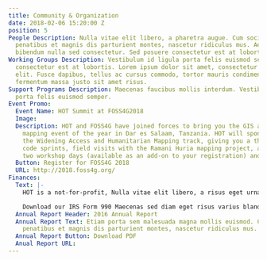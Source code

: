 ```yaml
---
title: Community & Organization
date: 2018-02-06 15:20:00 Z
position: 5
People Description: Nulla vitae elit libero, a pharetra augue. Cum sociis natoque
  penatibus et magnis dis parturient montes, nascetur ridiculus mus. Aenean lacinia
  bibendum nulla sed consectetur. Sed posuere consectetur est at lobortis.
Working Groups Description: Vestibulum id ligula porta felis euismod semper. Sed posuere
  consectetur est at lobortis. Lorem ipsum dolor sit amet, consectetur adipiscing
  elit. Fusce dapibus, tellus ac cursus commodo, tortor mauris condimentum nibh, ut
  fermentum massa justo sit amet risus.
Support Programs Description: Maecenas faucibus mollis interdum. Vestibulum id ligula
  porta felis euismod semper.
Event Promo:
  Event Name: HOT Summit at FOSS4G2018
  Image: 
  Description: HOT and FOSS4G have joined forces to bring you the GIS and humanitarian
    mapping event of the year in Dar es Salaam, Tanzania. HOT will sponsor and lead
    the Widening Access and Humanitarian Mapping track, giving you a three-day summit,
    code sprints, field visits with the Ramani Huria mapping project, an optional
    two workshop days (available as an add-on to your registration) and much more!
  Button: Register for FOSS4G 2018
  URL: http://2018.foss4g.org/
Finances:
  Text: |-
    HOT is a not-for-profit, Nulla vitae elit libero, a risus eget urna mollis pharetra augue.

    Download our IRS Form 990 Maecenas sed diam eget risus varius blandit sit amet non magna. Nullam quis risus eget urna mollis ornare vel eu leo. financial statement Donec ullamcorper nulla non metus auctor fringilla IRS form 990.
  Annual Report Header: 2016 Annual Report
  Annual Report Text: Etiam porta sem malesuada magna mollis euismod. Cum sociis natoque
    penatibus et magnis dis parturient montes, nascetur ridiculus mus.
  Annual Report Button: Download PDF
  Anual Report URL: 
---
```


